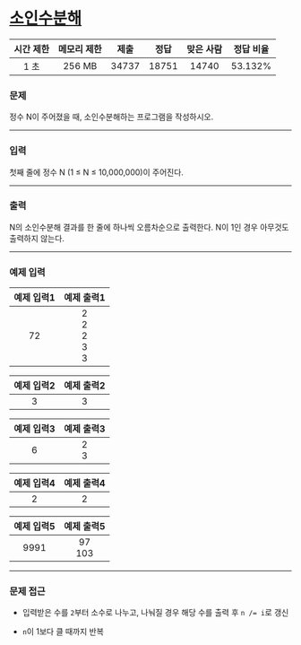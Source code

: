 # [소인수분해](https://www.acmicpc.net/problem/11653)

<div align = center>

| 시간 제한 | 메모리 제한 | 제출  | 정답  | 맞은 사람 | 정답 비율 |
| :-------: | :---------: | :---: | :---: | :-------: | :-------: |
|   1 초    |   256 MB    | 34737 | 18751 |   14740   |  53.132%  |

</div>

### 문제

정수 N이 주어졌을 때, 소인수분해하는 프로그램을 작성하시오.

---

### 입력

첫째 줄에 정수 N (1 ≤ N ≤ 10,000,000)이 주어진다.

---

### 출력

N의 소인수분해 결과를 한 줄에 하나씩 오름차순으로 출력한다. N이 1인 경우 아무것도 출력하지 않는다.

---

### 예제 입력

| 예제 입력1 |        예제 출력1         |
| :--------: | :-----------------------: |
|     72     | 2<br/>2<br/>2<br/>3<br/>3 |

| 예제 입력2 | 예제 출력2 |
| :--------: | :--------: |
|     3      |     3      |

| 예제 입력3 | 예제 출력3 |
| :--------: | :--------: |
|     6      |  2<br/>3   |

| 예제 입력4 | 예제 출력4 |
| :--------: | :--------: |
|     2      |     2      |

| 예제 입력5 | 예제 출력5 |
| :--------: | :--------: |
|    9991    | 97<br/>103 |

---

### 문제 접근

  - 입력받은 수를 `2`부터 소수로 나누고, 나눠질 경우 해당 수를 출력 후 `n /= i`로 갱신

  - `n`이 1보다 클 때까지 반복